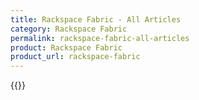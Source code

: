 ```yaml
---
title: Rackspace Fabric - All Articles
category: Rackspace Fabric
permalink: rackspace-fabric-all-articles
product: Rackspace Fabric
product_url: rackspace-fabric
---
```



{{<list product_url="rackspace-fabric">}}
